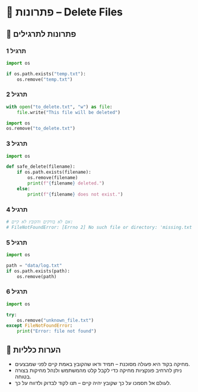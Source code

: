 # 📘 פתרונות – Delete Files

## 🧪 פתרונות לתרגילים

### תרגיל 1
```python
import os

if os.path.exists("temp.txt"):
    os.remove("temp.txt")
```

### תרגיל 2
```python
with open("to_delete.txt", "w") as file:
    file.write("This file will be deleted")

import os
os.remove("to_delete.txt")
```

### תרגיל 3
```python
import os

def safe_delete(filename):
    if os.path.exists(filename):
        os.remove(filename)
        print(f"{filename} deleted.")
    else:
        print(f"{filename} does not exist.")
```

### תרגיל 4
```python
# אם לא בודקים והקובץ לא קיים:
# FileNotFoundError: [Errno 2] No such file or directory: 'missing.txt'
```

### תרגיל 5
```python
import os

path = "data/log.txt"
if os.path.exists(path):
    os.remove(path)
```

### תרגיל 6
```python
import os

try:
    os.remove("unknown_file.txt")
except FileNotFoundError:
    print("Error: file not found")
```

## 💬 הערות כלליות

* מחיקה בקוד היא פעולה מסוכנת – תמיד ודאו שהקובץ באמת קיים לפני שמבצעים.
* ניתן להרחיב פונקציות מחיקה כדי לקבל קלט מהמשתמש ולנהל מחיקות בצורה בטוחה.
* לעולם אל תסמכו על כך שקובץ יהיה קיים – תנו לקוד לבדוק ולדווח על כך.
